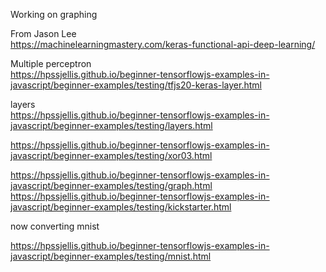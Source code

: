 

Working on graphing


From Jason Lee  
https://machinelearningmastery.com/keras-functional-api-deep-learning/


Multiple perceptron    
https://hpssjellis.github.io/beginner-tensorflowjs-examples-in-javascript/beginner-examples/testing/tfjs20-keras-layer.html






layers  
https://hpssjellis.github.io/beginner-tensorflowjs-examples-in-javascript/beginner-examples/testing/layers.html




https://hpssjellis.github.io/beginner-tensorflowjs-examples-in-javascript/beginner-examples/testing/xor03.html


https://hpssjellis.github.io/beginner-tensorflowjs-examples-in-javascript/beginner-examples/testing/graph.html
https://hpssjellis.github.io/beginner-tensorflowjs-examples-in-javascript/beginner-examples/testing/kickstarter.html





now converting mnist

https://hpssjellis.github.io/beginner-tensorflowjs-examples-in-javascript/beginner-examples/testing/mnist.html
